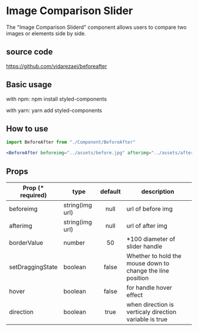# Image Comparison Slider

The "Image Comparison Sliderd" component allows users to compare two images or elements side by side.

## source code

https://github.com/vidarezaei/beforeafter

## Basic usage
with npm:
npm install styled-components

with yarn:
yarn add styled-components

## How to use
```jsx
import BeforeAfter from "./Component/BeforeAfter"

<BeforeAfter beforeimg="../assets/before.jpg" afterimg="../assets/after.jpg" />
```

## Props

| Prop (\* required)       | type                    |   default   | description                             |
| ------------------------ | ----------------------- | :---------: | ----------------------------------------|
| beforeimg                | string(img url)         |    null     | url of before img                       |
| afterimg                 | string(img url)         |    null     | url of after img                        |
| borderValue              | number                  |     50      | *100 diameter of slider handle          |
| setDraggingState         | boolean                 |    false    | Whether to hold the mouse down to change the line position |
| hover                    | boolean                 |    false    | for handle hover effect |
| direction                | boolean                 |    true     | when direction is verticaly direction variable is true|




